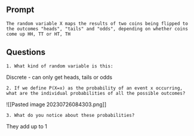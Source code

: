 ## Prompt

```
The random variable X maps the results of two coins being flipped to the outcomes "heads", "tails" and "odds", depending on whether coins come up HH, TT or HT, TH
```

## Questions

```
1. What kind of random variable is this:
```

Discrete - can only get heads, tails or odds

```
2. If we define P(X=x) as the probability of an event x occurring, what are the individual probabilities of all the possible outcomes?
```

![[Pasted image 20230726084303.png]]

```
3. What do you notice about these probabilities?
```

They add up to 1 